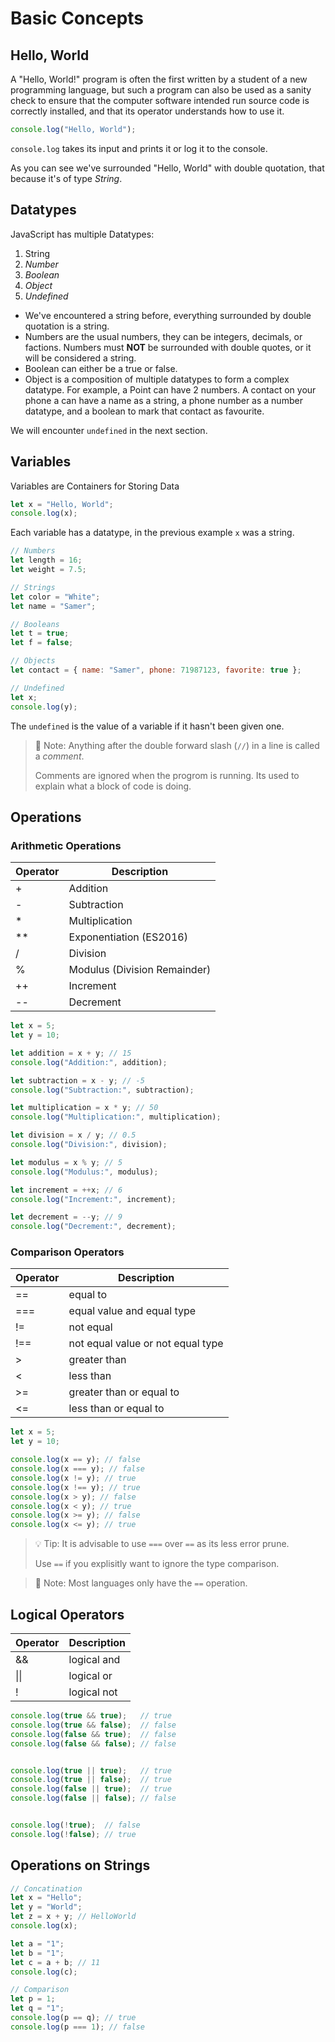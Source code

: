 # Basic Concepts

## Hello, World

A "Hello, World!" program is often the first written by a student of a new programming language, but such a program can also be used as a sanity check to ensure that the computer software intended run source code is correctly installed, and that its operator understands how to use it.

```js
console.log("Hello, World");
```

`console.log` takes its input and prints it or log it to the console.

As you can see we've surrounded "Hello, World" with double quotation, that because it's of type _String_.

## Datatypes

JavaScript has multiple Datatypes:

1. String
2. _Number_
3. _Boolean_
4. _Object_
5. _Undefined_

- We've encountered a string before, everything surrounded by double quotation is a string.
- Numbers are the usual numbers, they can be integers, decimals, or factions. Numbers must **NOT** be surrounded with double quotes, or it will be considered a string.
- Boolean can either be a true or false.
- Object is a composition of multiple datatypes to form a complex datatype. For example, a Point can have 2 numbers. A contact on your phone a can have a name as a string, a phone number as a number datatype, and a boolean to mark that contact as favourite.

We will encounter `undefined` in the next section.

## Variables

Variables are Containers for Storing Data

```js
let x = "Hello, World";
console.log(x);
```

Each variable has a datatype, in the previous example `x` was a string.

```js
// Numbers
let length = 16;
let weight = 7.5;

// Strings
let color = "White";
let name = "Samer";

// Booleans
let t = true;
let f = false;

// Objects
let contact = { name: "Samer", phone: 71987123, favorite: true };

// Undefined
let x;
console.log(y);
```

The `undefined` is the value of a variable if it hasn't been given one.

> 📝 Note: Anything after the double forward slash (`//`) in a line is called a _comment_.
>
> Comments are ignored when the progrom is running. Its used to explain what a block of code is doing.

## Operations

### Arithmetic Operations

| Operator | Description                  |
| -------- | ---------------------------- |
| +        | Addition                     |
| -        | Subtraction                  |
| *        | Multiplication               |
| **       | Exponentiation (ES2016)      |
| /        | Division                     |
| %        | Modulus (Division Remainder) |
| ++       | Increment                    |
| --       | Decrement                    |

```js
let x = 5;
let y = 10;

let addition = x + y; // 15
console.log("Addition:", addition);

let subtraction = x - y; // -5
console.log("Subtraction:", subtraction);

let multiplication = x * y; // 50
console.log("Multiplication:", multiplication);

let division = x / y; // 0.5
console.log("Division:", division);

let modulus = x % y; // 5
console.log("Modulus:", modulus);

let increment = ++x; // 6
console.log("Increment:", increment);

let decrement = --y; // 9
console.log("Decrement:", decrement);
``````

### Comparison Operators

| Operator | Description                       |
| -------- | --------------------------------- |
| ==       | equal to                          |
| ===      | equal value and equal type        |
| !=       | not equal                         |
| !==      | not equal value or not equal type |
| >        | greater than                      |
| <        | less than                         |
| >=       | greater than or equal to          |
| <=       | less than or equal to             |

```js
let x = 5;
let y = 10;

console.log(x == y); // false
console.log(x === y); // false
console.log(x != y); // true
console.log(x !== y); // true
console.log(x > y); // false
console.log(x < y); // true
console.log(x >= y); // false
console.log(x <= y); // true
```

> 💡 Tip: It is advisable to use `===` over `==` as its less error prune.
>
> Use `==` if you explisitly want to ignore the type comparison.

> 📝 Note: Most languages only have the `==` operation.

## Logical Operators

| Operator | Description |
| -------- | ----------- |
| &&       | logical and |
| \|\|     | logical or  |
| !        | logical not |

```js
console.log(true && true);   // true
console.log(true && false);  // false
console.log(false && true);  // false
console.log(false && false); // false


console.log(true || true);   // true
console.log(true || false);  // true
console.log(false || true);  // true
console.log(false || false); // false


console.log(!true);  // false
console.log(!false); // true
```

## Operations on Strings

```js
// Concatination
let x = "Hello";
let y = "World";
let z = x + y; // HelloWorld
console.log(x);

let a = "1";
let b = "1";
let c = a + b; // 11
console.log(c);

// Comparison
let p = 1;
let q = "1";
console.log(p == q); // true
console.log(p === 1); // false
```

